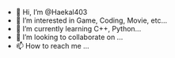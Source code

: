 - 👋 Hi, I’m @Haekal403
- 👀 I’m interested in Game, Coding, Movie, etc...
- 🌱 I’m currently learning C++, Python...
- 💞️ I’m looking to collaborate on ...
- 📫 How to reach me ...

<!---
Haekal403/Haekal403 is a ✨ special ✨ repository because its `README.md` (this file) appears on your GitHub profile.
You can click the Preview link to take a look at your changes.
--->
